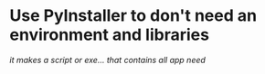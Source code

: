# Use PyInstaller to don't need an environment and libraries
_it makes a script or exe... that contains all app need_

